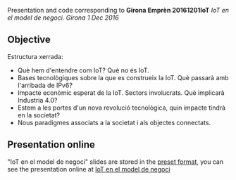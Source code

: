 Presentation and code corresponding to 
**Girona Emprèn 20161201IoT**
*IoT en el model de negoci. Girona 1 Dec 2016*


## Objective
Estructura xerrada:

- Què hem d'entendre com IoT? Què no és IoT. 
- Bases tecnològiques sobre la que es construeix la IoT. Què passarà amb l'arribada de IPv6?
- Impacte econòmic esperat de la IoT. Sectors involucrats. Què implicarà Industria 4.0?
- Estem a les portes d'un nova revolució tecnològica, quin impacte tindrà en la societat?
- Nous paradigmes associats a la societat i als objectes connectats.


## Presentation online
"IoT en el model de negoci" slides are stored in the [preset format](https://godoc.org/golang.org/x/tools/present), you can see the presentation online at [IoT en el model de negoci](http://go-talks.appspot.com/github.com/efarres/GironaEmpren20161201IoT/GironaEmpren20161201IoT.slide#1)
